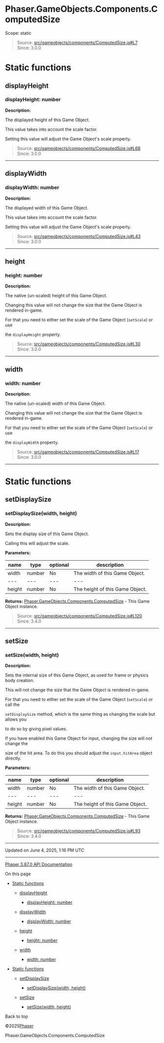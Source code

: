 # Phaser.GameObjects.Components.ComputedSize

Scope:
static

> Source: [src/gameobjects/components/ComputedSize.js#L7](https://github.com/phaserjs/phaser/blob/v3.87.0/src/gameobjects/components/ComputedSize.js#L7)  
> Since: 3.0.0

# Static functions

## displayHeight

### displayHeight: number

**Description:**

The displayed height of this Game Object.

This value takes into account the scale factor.

Setting this value will adjust the Game Object's scale property.

> Source: [src/gameobjects/components/ComputedSize.js#L68](https://github.com/phaserjs/phaser/blob/v3.87.0/src/gameobjects/components/ComputedSize.js#L68)  
> Since: 3.0.0

---

## displayWidth

### displayWidth: number

**Description:**

The displayed width of this Game Object.

This value takes into account the scale factor.

Setting this value will adjust the Game Object's scale property.

> Source: [src/gameobjects/components/ComputedSize.js#L43](https://github.com/phaserjs/phaser/blob/v3.87.0/src/gameobjects/components/ComputedSize.js#L43)  
> Since: 3.0.0

---

## height

### height: number

**Description:**

The native (un-scaled) height of this Game Object.

Changing this value will not change the size that the Game Object is rendered in-game.

For that you need to either set the scale of the Game Object (`setScale`) or use

the `displayHeight` property.

> Source: [src/gameobjects/components/ComputedSize.js#L30](https://github.com/phaserjs/phaser/blob/v3.87.0/src/gameobjects/components/ComputedSize.js#L30)  
> Since: 3.0.0

---

## width

### width: number

**Description:**

The native (un-scaled) width of this Game Object.

Changing this value will not change the size that the Game Object is rendered in-game.

For that you need to either set the scale of the Game Object (`setScale`) or use

the `displayWidth` property.

> Source: [src/gameobjects/components/ComputedSize.js#L17](https://github.com/phaserjs/phaser/blob/v3.87.0/src/gameobjects/components/ComputedSize.js#L17)  
> Since: 3.0.0

---

# Static functions

## setDisplaySize

### <instance> setDisplaySize(width, height)

**Description:**

Sets the display size of this Game Object.

Calling this will adjust the scale.

**Parameters:**

| name | type | optional | description |
| --- | --- | --- | --- |
| width | number | No | The width of this Game Object. |
| --- | --- | --- | --- |
| height | number | No | The height of this Game Object. |

**Returns:** [Phaser.GameObjects.Components.ComputedSize](gameobjects-components-computedsize.md) - This Game Object instance.

> Source: [src/gameobjects/components/ComputedSize.js#L120](https://github.com/phaserjs/phaser/blob/v3.87.0/src/gameobjects/components/ComputedSize.js#L120)  
> Since: 3.4.0

---

## setSize

### <instance> setSize(width, height)

**Description:**

Sets the internal size of this Game Object, as used for frame or physics body creation.

This will not change the size that the Game Object is rendered in-game.

For that you need to either set the scale of the Game Object (`setScale`) or call the

`setDisplaySize` method, which is the same thing as changing the scale but allows you

to do so by giving pixel values.

If you have enabled this Game Object for input, changing the size will *not* change the

size of the hit area. To do this you should adjust the `input.hitArea` object directly.

**Parameters:**

| name | type | optional | description |
| --- | --- | --- | --- |
| width | number | No | The width of this Game Object. |
| --- | --- | --- | --- |
| height | number | No | The height of this Game Object. |

**Returns:** [Phaser.GameObjects.Components.ComputedSize](gameobjects-components-computedsize.md) - This Game Object instance.

> Source: [src/gameobjects/components/ComputedSize.js#L93](https://github.com/phaserjs/phaser/blob/v3.87.0/src/gameobjects/components/ComputedSize.js#L93)  
> Since: 3.4.0

---

Updated on June 4, 2025, 1:16 PM UTC

---

[Phaser 3.87.0 API Documentation](../../index.md)

On this page

* [Static functions](#static-functions)

  + [displayHeight](#displayheight)

    - [displayHeight: number](#displayheight-number)
  + [displayWidth](#displaywidth)

    - [displayWidth: number](#displaywidth-number)
  + [height](#height)

    - [height: number](#height-number)
  + [width](#width)

    - [width: number](#width-number)
* [Static functions](#static-functions-1)

  + [setDisplaySize](#setdisplaysize)

    - [<instance> setDisplaySize(width, height)](#instance-setdisplaysizewidth-height)
  + [setSize](#setsize)

    - [<instance> setSize(width, height)](#instance-setsizewidth-height)

Back to top

©2025[Phaser](https://docs.phaser.io)



Phaser.GameObjects.Components.ComputedSize